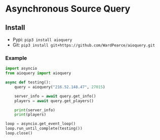 # Asynchronous Source Query

## Install
- Pypi: ``pip3 install aioquery``
- Git: ``pip3 install git+https://github.com/WardPearce/aioquery.git``

### Example
```py
import asyncio
from aioquery import aioquery

async def testing():
    query = aioquery("216.52.148.47", 27015)

    server_info = await query.get_info()
    players = await query.get_players()

    print(server_info)
    print(players)

loop = asyncio.get_event_loop()
loop.run_until_complete(testing())
loop.close()
```